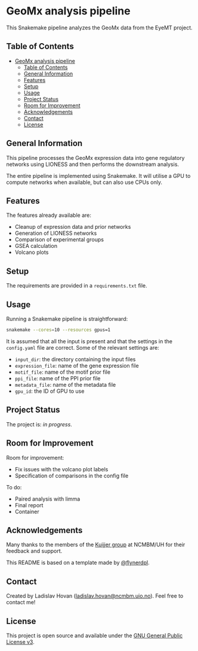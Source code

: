 # GeoMx analysis pipeline
This Snakemake pipeline analyzes the GeoMx data from the EyeMT project.


## Table of Contents
- [GeoMx analysis pipeline](#geomx-analysis-pipeline)
  - [Table of Contents](#table-of-contents)
  - [General Information](#general-information)
  - [Features](#features)
  - [Setup](#setup)
  - [Usage](#usage)
  - [Project Status](#project-status)
  - [Room for Improvement](#room-for-improvement)
  - [Acknowledgements](#acknowledgements)
  - [Contact](#contact)
  - [License](#license)


## General Information
This pipeline processes the GeoMx expression data into gene regulatory
networks using LIONESS and then performs the downstream analysis.

The entire pipeline is implemented using Snakemake.
It will utilise a GPU to compute networks when available, but can also
use CPUs only.


## Features
The features already available are:
- Cleanup of expression data and prior networks
- Generation of LIONESS networks
- Comparison of experimental groups
- GSEA calculation
- Volcano plots


## Setup
The requirements are provided in a `requirements.txt` file.


## Usage
Running a Snakemake pipeline is straightforward:

``` bash
snakemake --cores=10 --resources gpus=1
```

It is assumed that all the input is present and that the settings in the
`config.yaml` file are correct.
Some of the relevant settings are:
- `input_dir`: the directory containing the input files
- `expression_file`: name of the gene expression file
- `motif_file`: name of the motif prior file
- `ppi_file`: name of the PPI prior file
- `metadata_file`: name of the metadata file
- `gpu_id`: the ID of GPU to use


## Project Status
The project is: _in progress_.


## Room for Improvement
Room for improvement:
- Fix issues with the volcano plot labels
- Specification of comparisons in the config file

To do:
- Paired analysis with limma
- Final report
- Container


## Acknowledgements
Many thanks to the members of the 
[Kuijjer group](https://www.kuijjerlab.org/) 
at NCMBM/UH for their feedback and support.

This README is based on a template made by 
[@flynerdpl](https://www.flynerd.pl/).


## Contact
Created by Ladislav Hovan (ladislav.hovan@ncmbm.uio.no).
Feel free to contact me!


## License
This project is open source and available under the 
[GNU General Public License v3](LICENSE).